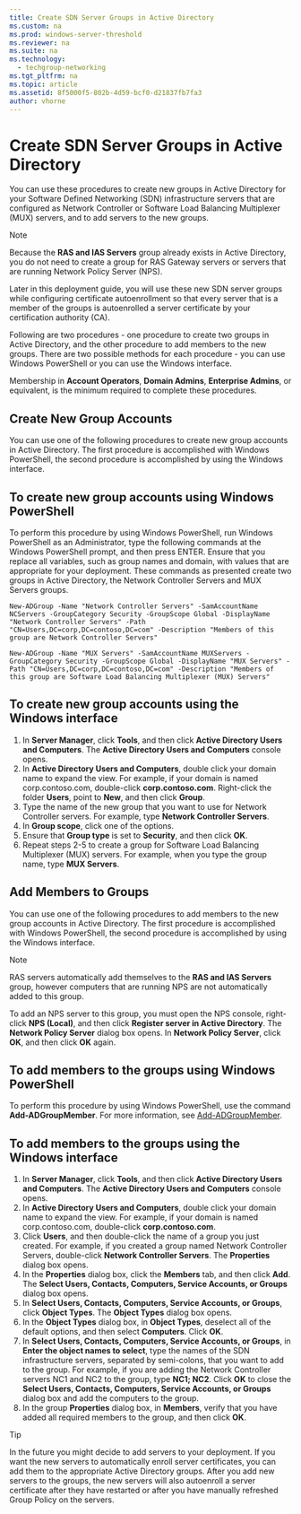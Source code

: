 ```yaml
---
title: Create SDN Server Groups in Active Directory
ms.custom: na
ms.prod: windows-server-threshold
ms.reviewer: na
ms.suite: na
ms.technology: 
  - techgroup-networking
ms.tgt_pltfrm: na
ms.topic: article
ms.assetid: 8f5000f5-802b-4d59-bcf0-d21837fb7fa3
author: vhorne
---
```

# Create SDN Server Groups in Active Directory
You can use these procedures to create new groups in Active Directory for your Software Defined Networking (SDN) infrastructure servers that are configured as Network Controller or Software Load Balancing Multiplexer (MUX) servers, and to add servers to the new groups.  
  
>[!NOTE]  
>Because the **RAS and IAS Servers** group already exists in Active Directory, you do not need to create a group for RAS Gateway servers or servers that are running Network Policy Server (NPS).   
  
Later in this deployment guide, you will use these new SDN server groups while configuring certificate autoenrollment so that every server that is a member of the groups is autoenrolled a server certificate by your certification authority (CA).  
  
Following are two procedures - one procedure to create two groups in Active Directory, and the other procedure to add members to the new groups. There are two possible methods for each procedure - you can use Windows PowerShell or you can use the Windows interface.   
  
Membership in **Account Operators**, **Domain Admins**, **Enterprise Admins**, or equivalent, is the minimum required to complete these procedures.  
  
## Create New Group Accounts  
  
You can use one of the following procedures to create new group accounts in Active Directory. The first procedure is accomplished with Windows PowerShell, the second procedure is accomplished by using the Windows interface.  
  
## To create new group accounts using Windows PowerShell  
To perform this procedure by using Windows PowerShell, run Windows PowerShell as an Administrator, type the following commands at the Windows PowerShell prompt, and then press ENTER. Ensure that you replace all variables, such as group names and domain, with values that are appropriate for your deployment. These commands as presented create two groups in Active Directory, the Network Controller Servers and MUX Servers groups.  
    
    New-ADGroup -Name "Network Controller Servers" -SamAccountName NCServers -GroupCategory Security -GroupScope Global -DisplayName "Network Controller Servers" -Path "CN=Users,DC=corp,DC=contoso,DC=com" -Description "Members of this group are Network Controller Servers"  
  
    New-ADGroup -Name "MUX Servers" -SamAccountName MUXServers -GroupCategory Security -GroupScope Global -DisplayName "MUX Servers" -Path "CN=Users,DC=corp,DC=contoso,DC=com" -Description "Members of this group are Software Load Balancing Multiplexer (MUX) Servers"  
  
## To create new group accounts using the Windows interface  
1.	In **Server Manager**, click **Tools**, and then click **Active Directory Users and Computers**. The **Active Directory Users and Computers** console opens.  
2.	In **Active Directory Users and Computers**, double click your domain name to expand the view. For example, if your domain is named corp.contoso.com, double-click **corp.contoso.com**. Right-click the folder **Users**, point to **New**, and then click **Group**.  
3.	Type the name of the new group that you want to use for Network Controller servers. For example, type **Network Controller Servers**.  
4.	In **Group scope**, click one of the options.  
5.	Ensure that **Group type** is set to **Security**, and then click **OK**.  
6.	Repeat steps 2-5 to create a group for Software Load Balancing Multiplexer (MUX) servers. For example, when you type the group name, type **MUX Servers**.  
  
## Add Members to Groups  
You can use one of the following procedures to add members to the new group accounts in Active Directory. The first procedure is accomplished with Windows PowerShell, the second procedure is accomplished by using the Windows interface.  
>[!NOTE]  
>RAS servers automatically add themselves to the **RAS and IAS Servers** group, however computers that are running NPS are not automatically added to this group.   
>  
>To add an NPS server to this group, you must open the NPS console, right\-click **NPS (Local)**, and then click **Register server in Active Directory**. The **Network Policy Server** dialog box opens. In **Network Policy Server**, click **OK**, and then click **OK** again.  
  
  
## To add members to the groups using Windows PowerShell  
  
To perform this procedure by using Windows PowerShell, use the command **Add-ADGroupMember**. For more information, see [Add-ADGroupMember](https://technet.microsoft.com/%5Clibrary/hh852331(v=wps.630).aspx).  
  
## To add members to the groups using the Windows interface  
  
1. In **Server Manager**, click **Tools**, and then click **Active Directory Users and Computers**. The **Active Directory Users and Computers** console opens.  
2. In **Active Directory Users and Computers**, double click your domain name to expand the view. For example, if your domain is named corp.contoso.com, double-click **corp.contoso.com**.   
3. Click **Users**, and then double-click the name of a group you just created. For example, if you created a group named Network Controller Servers, double-click **Network Controller Servers**. The **Properties** dialog box opens.  
4. In the **Properties** dialog box, click the **Members** tab, and then click **Add**. The **Select Users, Contacts, Computers, Service Accounts, or Groups** dialog box opens.  
5. In  **Select Users, Contacts, Computers, Service Accounts, or Groups**, click **Object Types**. The **Object Types** dialog box opens.  
6. In the **Object Types** dialog box, in **Object Types**, deselect all of the default options, and then select **Computers**. Click **OK**.  
7. In  **Select Users, Contacts, Computers, Service Accounts, or Groups**, in **Enter the object names to select**, type the names of the SDN infrastructure servers, separated by semi-colons, that you want to add to the group. For example, if you are adding the Network Controller servers NC1 and NC2 to the group, type **NC1; NC2**. Click **OK** to close the **Select Users, Contacts, Computers, Service Accounts, or Groups** dialog box and add the computers to the group.  
8. In the group **Properties** dialog box, in **Members**, verify that you have added all required members to the group, and then click **OK**.  
  
>[!TIP]  
>In the future you might decide to add servers to your deployment. If you want the new servers to automatically enroll server certificates, you can add them to the appropriate Active Directory groups. After you add new servers to the groups, the new servers will also autoenroll a server certificate after they have restarted or after you have manually refreshed Group Policy on the servers.  

